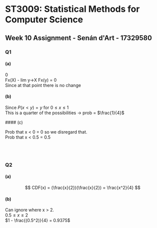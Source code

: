 # ST3009: Statistical Methods for Computer Science

## Week 10 Assignment - Senán d'Art - 17329580


### Q1

#### (a)  

$0$  
Fx(X) - lim y->X Fx(y) = 0  
Since at that point there is no change

#### (b)

Since $P(x<y) = y$ for $0\leq x \leq 1$  
This is a quarter of the possibilities -> prob = $\frac{1}{4}$ 

#### (c)  

Prob that x < 0 = 0 so we disregard that.  
Prob that x < 0.5 = 0.5

<br><br>

### Q2

#### (a)  

<include graph of pdf>
<include graph of cdf>

$$
CDF(x) = (\frac{x}{2})(\frac{x}{2}) = \frac{x^2}{4}
$$


#### (b)  

Can ignore where x > 2.  
$0.5 \leq x \leq 2$  
$1 - \frac{(0.5^2)}{4} = 0.9375$ 
